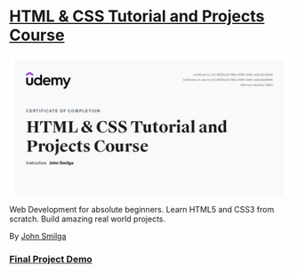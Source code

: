 # <a href="https://www.udemy.com/share/101A483@-FSiA9N33UeZwbwUQVRpEnoe3yzLZ6AMbDCrUV6oFSjRQjaetwFuEqWehmEVjVgu/">HTML & CSS Tutorial and Projects Course</a>

![Certificate of completion](/Media/HTML-CSS.jpg)

Web Development for absolute beginners. Learn HTML5 and CSS3 from scratch. Build amazing real world projects.

By <a href="https://github.com/john-smilga">John Smilga</a>

### <a href="https://mshuber1981.github.io/HTML-CSS/index.html">Final Project Demo</a>
